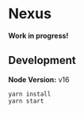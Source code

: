 # Nexus

**Work in progress!**

## Development

**Node Version:** v16

```
yarn install
yarn start
```
